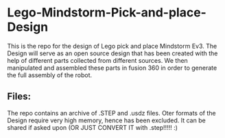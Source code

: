 # Lego-Mindstorm-Pick-and-place-Design
This is the repo for the design of Lego pick and place Mindstorm Ev3. The Design will serve as an open source design that has been created with the help of different parts collected from different sources. We then manipulated and assembled these parts in fusion 360 in order to generate the full assembly of the robot.

## Files:

The repo contains an archive of .STEP and .usdz files. Oter formats of the Design require very high memory, hence has been excluded. It can be shared if asked upon (OR JUST CONVERT IT with .step!!!!! :) 
